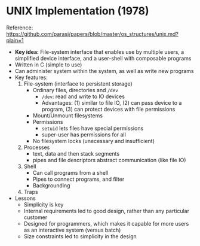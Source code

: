 # UNIX Implementation (1978) 
Reference: https://github.com/parasj/papers/blob/master/os_structures/unix.md?plain=1 

* **Key idea:** File-system interface that enables use by multiple users, a simplified device interface, and a user-shell with composable programs
* Written in C (simple to use)
* Can administer system within the system, as well as write new programs
* Key features:
  1) File-system (interface to persistent storage) 
     * Ordinary files, directories and `/dev`
       * `/dev`: read and write to IO devices
       * Advantages: (1) similar to file IO, (2) can pass device to a program, (3) can protect devices with file permissions
     * Mount/Unmount filesystems
     * Permissions
       * `setuid` lets files have special permissions
       * super-user has permissions for all
     * No filesystem locks (unecessary and insufficient)
  2) Processes
     * text, data and then stack segments
     * pipes and file descriptors abstract communication (like file IO)
  3) Shell
     * Can call programs from a shell
     * Pipes to connect programs, and filter
     * Backgrounding
  4) Traps
* Lessons
  * Simplicity is key
  * Internal requirements led to good design, rather than any particular customer
  * Designed for programmers, which makes it capable for more users as an interactive system (versus batch)
  * Size constraints led to simplicity in the design
